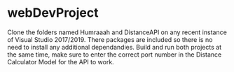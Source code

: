 # webDevProject

Clone the folders named Humraaah and DistanceAPI on any recent instance of Visual Studio 2017/2019. There packages are included so there is no need to install any additional dependandies. Build and run both projects at the same time, make sure to enter the correct port number in the Distance Calculator Model for the API to work.
